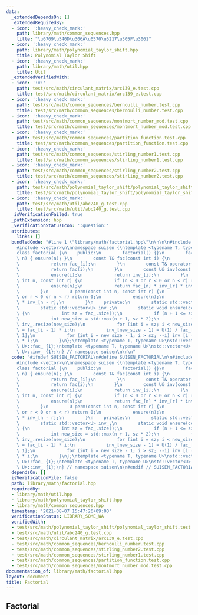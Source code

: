 ```yaml
---
data:
  _extendedDependsOn: []
  _extendedRequiredBy:
  - icon: ':heavy_check_mark:'
    path: library/math/common_sequences.hpp
    title: "\u6709\u540D\u306A\u6570\u5217\u305F\u3061"
  - icon: ':heavy_check_mark:'
    path: library/math/polynomial_taylor_shift.hpp
    title: Polynomial Taylor Shift
  - icon: ':heavy_check_mark:'
    path: library/math/util.hpp
    title: Util
  _extendedVerifiedWith:
  - icon: ':x:'
    path: test/src/math/circulant_matrix/arc139_e.test.cpp
    title: test/src/math/circulant_matrix/arc139_e.test.cpp
  - icon: ':heavy_check_mark:'
    path: test/src/math/common_sequences/bernoulli_number.test.cpp
    title: test/src/math/common_sequences/bernoulli_number.test.cpp
  - icon: ':heavy_check_mark:'
    path: test/src/math/common_sequences/montmort_number_mod.test.cpp
    title: test/src/math/common_sequences/montmort_number_mod.test.cpp
  - icon: ':heavy_check_mark:'
    path: test/src/math/common_sequences/partition_function.test.cpp
    title: test/src/math/common_sequences/partition_function.test.cpp
  - icon: ':heavy_check_mark:'
    path: test/src/math/common_sequences/stirling_number1.test.cpp
    title: test/src/math/common_sequences/stirling_number1.test.cpp
  - icon: ':heavy_check_mark:'
    path: test/src/math/common_sequences/stirling_number2.test.cpp
    title: test/src/math/common_sequences/stirling_number2.test.cpp
  - icon: ':heavy_check_mark:'
    path: test/src/math/polynomial_taylor_shift/polynomial_taylor_shift.test.cpp
    title: test/src/math/polynomial_taylor_shift/polynomial_taylor_shift.test.cpp
  - icon: ':heavy_check_mark:'
    path: test/src/math/util/abc240_g.test.cpp
    title: test/src/math/util/abc240_g.test.cpp
  _isVerificationFailed: true
  _pathExtension: hpp
  _verificationStatusIcon: ':question:'
  attributes:
    links: []
  bundledCode: "#line 1 \"library/math/factorial.hpp\"\n\n\n\n#include <cassert>\n\
    #include <vector>\n\nnamespace suisen {\ntemplate <typename T, typename U = T>\n\
    class factorial {\n    public:\n        factorial() {}\n        factorial(int\
    \ n) { ensure(n); }\n        const T& fac(const int i) {\n            ensure(i);\n\
    \            return fac_[i];\n        }\n        const T& operator()(int i) {\n\
    \            return fac(i);\n        }\n        const U& inv(const int i) {\n\
    \            ensure(i);\n            return inv_[i];\n        }\n        U binom(const\
    \ int n, const int r) {\n            if (n < 0 or r < 0 or n < r) return 0;\n\
    \            ensure(n);\n            return fac_[n] * inv_[r] * inv_[n - r];\n\
    \        }\n        U perm(const int n, const int r) {\n            if (n < 0\
    \ or r < 0 or n < r) return 0;\n            ensure(n);\n            return fac_[n]\
    \ * inv_[n - r];\n        }\n    private:\n        static std::vector<T> fac_;\n\
    \        static std::vector<U> inv_;\n        static void ensure(const int n)\
    \ {\n            int sz = fac_.size();\n            if (n + 1 <= sz) return;\n\
    \            int new_size = std::max(n + 1, sz * 2);\n            fac_.resize(new_size),\
    \ inv_.resize(new_size);\n            for (int i = sz; i < new_size; ++i) fac_[i]\
    \ = fac_[i - 1] * i;\n            inv_[new_size - 1] = U(1) / fac_[new_size -\
    \ 1];\n            for (int i = new_size - 1; i > sz; --i) inv_[i - 1] = inv_[i]\
    \ * i;\n        }\n};\ntemplate <typename T, typename U>\nstd::vector<T> factorial<T,\
    \ U>::fac_ {1};\ntemplate <typename T, typename U>\nstd::vector<U> factorial<T,\
    \ U>::inv_ {1};\n} // namespace suisen\n\n\n"
  code: "#ifndef SUISEN_FACTORIAL\n#define SUISEN_FACTORIAL\n\n#include <cassert>\n\
    #include <vector>\n\nnamespace suisen {\ntemplate <typename T, typename U = T>\n\
    class factorial {\n    public:\n        factorial() {}\n        factorial(int\
    \ n) { ensure(n); }\n        const T& fac(const int i) {\n            ensure(i);\n\
    \            return fac_[i];\n        }\n        const T& operator()(int i) {\n\
    \            return fac(i);\n        }\n        const U& inv(const int i) {\n\
    \            ensure(i);\n            return inv_[i];\n        }\n        U binom(const\
    \ int n, const int r) {\n            if (n < 0 or r < 0 or n < r) return 0;\n\
    \            ensure(n);\n            return fac_[n] * inv_[r] * inv_[n - r];\n\
    \        }\n        U perm(const int n, const int r) {\n            if (n < 0\
    \ or r < 0 or n < r) return 0;\n            ensure(n);\n            return fac_[n]\
    \ * inv_[n - r];\n        }\n    private:\n        static std::vector<T> fac_;\n\
    \        static std::vector<U> inv_;\n        static void ensure(const int n)\
    \ {\n            int sz = fac_.size();\n            if (n + 1 <= sz) return;\n\
    \            int new_size = std::max(n + 1, sz * 2);\n            fac_.resize(new_size),\
    \ inv_.resize(new_size);\n            for (int i = sz; i < new_size; ++i) fac_[i]\
    \ = fac_[i - 1] * i;\n            inv_[new_size - 1] = U(1) / fac_[new_size -\
    \ 1];\n            for (int i = new_size - 1; i > sz; --i) inv_[i - 1] = inv_[i]\
    \ * i;\n        }\n};\ntemplate <typename T, typename U>\nstd::vector<T> factorial<T,\
    \ U>::fac_ {1};\ntemplate <typename T, typename U>\nstd::vector<U> factorial<T,\
    \ U>::inv_ {1};\n} // namespace suisen\n\n#endif // SUISEN_FACTORIAL\n"
  dependsOn: []
  isVerificationFile: false
  path: library/math/factorial.hpp
  requiredBy:
  - library/math/util.hpp
  - library/math/polynomial_taylor_shift.hpp
  - library/math/common_sequences.hpp
  timestamp: '2021-08-07 15:47:26+09:00'
  verificationStatus: LIBRARY_SOME_WA
  verifiedWith:
  - test/src/math/polynomial_taylor_shift/polynomial_taylor_shift.test.cpp
  - test/src/math/util/abc240_g.test.cpp
  - test/src/math/circulant_matrix/arc139_e.test.cpp
  - test/src/math/common_sequences/bernoulli_number.test.cpp
  - test/src/math/common_sequences/stirling_number2.test.cpp
  - test/src/math/common_sequences/stirling_number1.test.cpp
  - test/src/math/common_sequences/partition_function.test.cpp
  - test/src/math/common_sequences/montmort_number_mod.test.cpp
documentation_of: library/math/factorial.hpp
layout: document
title: Factorial
---
```

## Factorial